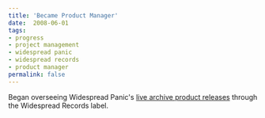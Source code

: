 ```yaml
---
title: 'Became Product Manager'
date:  2008-06-01
tags:
- progress
- project management
- widespread panic
- widespread records
- product manager
permalink: false
---
```

Began overseeing Widespread Panic's [live archive product releases](https://widespreadpanic.com/music) through the Widespread Records label.